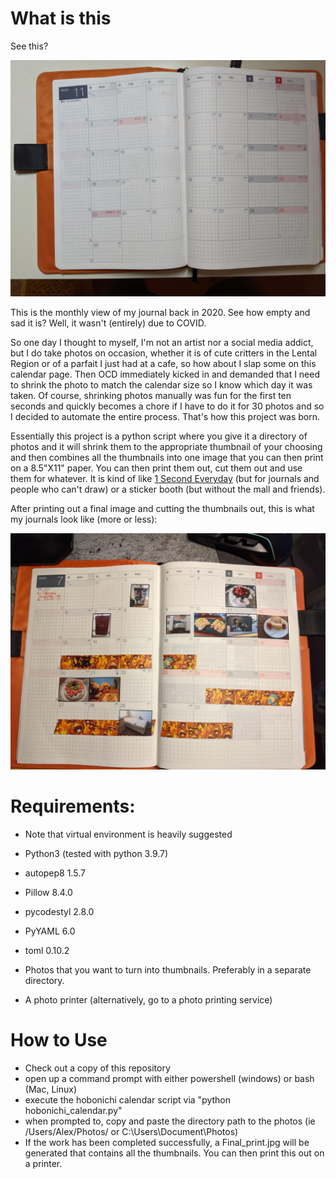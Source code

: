 # What is this

See this?

<img src="journal.jpg" alt="journal" width="700"/>

This is the monthly view of my journal back in 2020. See how empty and sad it is? Well, it wasn't (entirely) due to COVID.

So one day I thought to myself, I'm not an artist nor a social media addict, but I do take photos on occasion, whether it is of cute critters in the Lental Region or of a parfait I just had at a cafe, so how about I slap some on this calendar page. Then OCD immediately kicked in and demanded that I need to shrink the photo to match the calendar size so I know which day it was taken. Of course, shrinking photos manually was fun for the first ten seconds and quickly becomes a chore if I have to do it for 30 photos and so I decided to automate the entire process. That's how this project was born.

Essentially this project is a python script where you give it a directory of photos and it will shrink them to the appropriate thumbnail of your choosing and then combines all the thumbnails into one image that you can then print on a 8.5"X11" paper. You can then print them out, cut them out and use them for whatever. It is kind of like [1 Second Everyday](https://1se.co/) (but for journals and people who can't draw) or a sticker booth (but without the mall and friends).

After printing out a final image and cutting the thumbnails out, this is what my journals look like (more or less):

<img src="journal2.jpg" alt="journal" width="700"/>

# Requirements:

- Note that virtual environment is heavily suggested
- Python3 (tested with python 3.9.7)
- autopep8 1.5.7
- Pillow 8.4.0
- pycodestyl 2.8.0
- PyYAML 6.0
- toml 0.10.2

- Photos that you want to turn into thumbnails. Preferably in a separate directory.
- A photo printer (alternatively, go to a photo printing service)

# How to Use

- Check out a copy of this repository
- open up a command prompt with either powershell (windows) or bash (Mac, Linux)
- execute the hobonichi calendar script via "python hobonichi_calendar.py"
- when prompted to, copy and paste the directory path to the photos (ie /Users/Alex/Photos/ or C:\Users\Document\Photos\)
- If the work has been completed successfully, a Final_print.jpg will be generated that contains all the thumbnails. You can then print this out on a printer.
